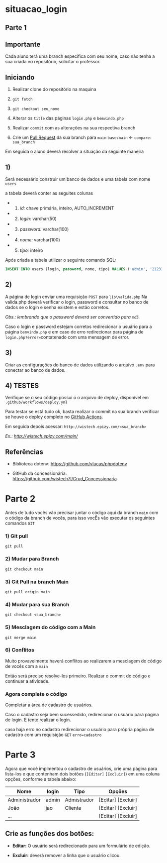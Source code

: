 # situacao_login

## Parte 1

## Importante
Cada aluno terá uma branch especifica com seu nome, caso não tenha a sua criada no repositório, solicitar o professor.

## Iniciando

1) Realizar clone do repositório na maquina
2) `git fetch`
3) `git checkout seu_nome`
4) Alterar os `title` das páginas `login.php` e `bemvindo.php`
5) Realizar `commit` com as alterações na sua respectiva branch 

6) Crie um [Pull Request](https://github.com/wistech7l/situacao_login/compare) da sua branch para `main`
`base:main` <- `compare: sua_branch`


Em seguida o aluno deverá resolver a situação da seguinte maneira

## 1) 
Será necessário construir um banco de dados e uma tabela com nome `users`

a tabela deverá conter as seguites colunas 
* 1) *id:* chave primária, inteiro, AUTO_INCREMENT
* 2) *login:* varchar(50)
* 3) *password:* varchar(100)
* 4) *nome:* varchar(100)
* 5) *tipo:* inteiro

Após criada a tabela utilizar o seguinte comando SQL:

``` SQL
INSERT INTO users (login, password, nome, tipo) VALUES ('admin', '21232f297a57a5a743894a0e4a801fc3', 'Administrador', 1);
```


## 2) 
A página de login enviar uma requisição `POST` para `lib\valida.php`
Na valida.php deverá verificar o login, password e consultar no banco de dados se o login e senha existem e estão corretos.

_Obs.: lembrando que o password deverá ser convertido para `md5`._

Caso o login e password estejam corretos redirecionar o usuário para a página `bemvindo.php` e em caso de erro redirecionar para página de `login.php?error=`contatenado com uma mensagem de error.

## 3)

Criar as configurações do banco de dados utilizando o arquivo `.env` para conectar ao banco de dados. 

## 4) TESTES

Verifique se o seu código possui o o arquivo de deploy, disponível em ```.github/workflows/deploy.yml```

Para testar se está tudo ok, basta realizar o commit na sua branch verificar se houve o deploy completo
no [GitHub Actions](https://github.com/wistech7l/situacao_login/actions).

Em seguida depois acessar: 
`http://wistech.epizy.com/<sua_branch>`

_Ex.: http://wistech.epizy.com/main/_

## Referências

* Biblioteca dotenv: https://github.com/vlucas/phpdotenv

* GitHub da concessionária: https://github.com/wistech7l/Crud_Concessionaria

# Parte 2

Antes de tudo vocês vão precisar juntar o código aqui da branch `main` com o código da branch de vocês, para isso vocÊs vão executar os seguintes comandos `GIT`

### 1) Git pull
`git pull`

### 2) Mudar para Branch
`git checkout main`

### 3) Git Pull na branch Main
`git pull origin main`

### 4) Mudar para sua Branch
`git checkout <sua_branch>`

### 5) Mesclagem do código com a Main
`git merge main`

### 6) Conflitos
Muito provavelmente haverá conflitos ao realizarem a mesclagem do código de vocês com a `main`

Então será preciso resolve-los primeiro. Realizar o commit do código e continuar a atividade.

### Agora complete o código
 Completar a área de cadastro de usuários.

Caso o cadastro seja bem sucessedido, redirecionar o usuário para página de login.
E tente realizar o login.

caso haja erro no cadastro redirecionar o usuário para própria página de cadastro com um requisição `GET` `erro=cadastro`

# Parte 3

Agora que você implmentou o cadastro de usuários, crie uma página para lista-los e que contenham dois botões (`[Editar]` `[Excluir]`) em uma coluna opções, conforme a tabela abaixo: 

|Nome| login| Tipo| Opções|
| ---| ---| ---| ---|
| Administrador| admin | Admistrador|  [Editar] [Excluir] |
| João| jao | Cliente |[Editar] [Excluir]|
| ... |  |  | [Editar] [Excluir]|


## Crie as funções dos botões:
* **Editar:** O usuário será redirecionado para um formulário de edição. 

* **Excluir:** deverá remover a linha que o usuário clicou.